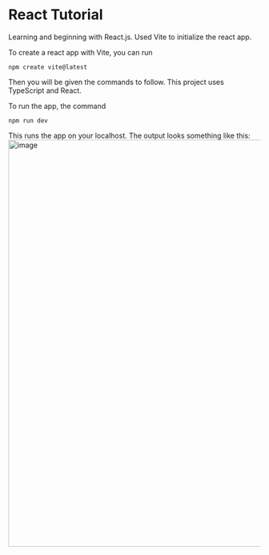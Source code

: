 # React Tutorial
Learning and beginning with React.js. Used Vite to initialize the react app.

To create a react app with Vite, you can run
```
npm create vite@latest
```
Then you will be given the commands to follow. This project uses TypeScript and React. 

To run the app, the command 
```
npm run dev
```

This runs the app on your localhost. The output looks something like this:
<img width="813" alt="image" src="https://user-images.githubusercontent.com/97759804/225662194-45ffeeb2-d1d1-43bc-a09d-b7268d74274a.png">

